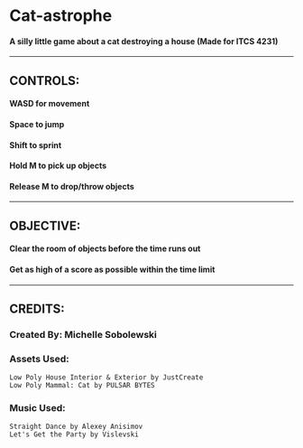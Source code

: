 # Cat-astrophe
#### A silly little game about a cat destroying a house (Made for ITCS 4231)
-------------------------------------------------------------------------
## CONTROLS:
#### WASD for movement
#### Space to jump
#### Shift to sprint
#### Hold M to pick up objects
#### Release M to drop/throw objects
-------------------------------------------------------------------------
## OBJECTIVE:
#### Clear the room of objects before the time runs out
#### Get as high of a score as possible within the time limit
-------------------------------------------------------------------------
## CREDITS:
### Created By: Michelle Sobolewski
### Assets Used:
```
Low Poly House Interior & Exterior by JustCreate
Low Poly Mammal: Cat by PULSAR BYTES
```
### Music Used:
```
Straight Dance by Alexey Anisimov
Let's Get the Party by Vislevski
```
